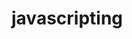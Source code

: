                                                                                                                                                                                              
# javascripting


